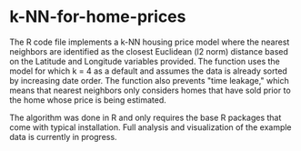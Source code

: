 # k-NN-for-home-prices

The R code file implements a k-NN housing price model where the nearest neighbors are identified as the closest Euclidean (l2 norm) distance based on the Latitude and Longitude variables provided. The function uses the model for which k = 4 as a default and assumes the data is already sorted by increasing date order. The function also prevents "time leakage," which means that nearest neighbors only considers homes that have sold prior to the home whose price is being estimated.

The algorithm was done in R and only requires the base R packages that come with typical installation. Full analysis and visualization of the example data is currently in progress.

